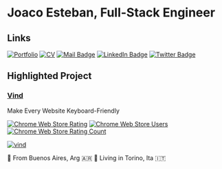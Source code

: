 # Joaco Esteban, Full-Stack Engineer

## Links
[![Portfolio](https://img.shields.io/badge/portfolio-joaco.io-a)](https://joaco.io)
[![CV](https://img.shields.io/badge/CV-Joaquin&nbsp;Esteban-a?color=91a)](https://github.com/joacoesteban/cv)
[![Mail Badge](https://img.shields.io/badge/-dev@joaco.io-c0392b?style=flat&labelColor=c0392b&logo=gmail&logoColor=white)](mailto:dev@joaco.io)
[![LinkedIn Badge](https://img.shields.io/badge/-joaquin--esteban-0e76a8?style=flat&labelColor=0e76a8&logo=linkedin&logoColor=white)](https://www.linkedin.com/in/joaquin-esteban/)
[![Twitter Badge](https://img.shields.io/badge/-@joacoestebancom-1ca0f1?style=flat&labelColor=1ca0f1&logo=twitter&logoColor=white)](https://twitter.com/joacoestebancom)


## Highlighted Project

### [Vind](https://vind-works.io)
Make Every Website Keyboard-Friendly

[![Chrome Web Store Rating](https://img.shields.io/chrome-web-store/rating/ocohbenbjomofbknmcmaedadcmonedee)](https://chromewebstore.google.com/detail/vind/ocohbenbjomofbknmcmaedadcmonedee)
[![Chrome Web Store Users](https://img.shields.io/chrome-web-store/users/ocohbenbjomofbknmcmaedadcmonedee)](https://chromewebstore.google.com/detail/vind/ocohbenbjomofbknmcmaedadcmonedee)
[![Chrome Web Store Rating Count](https://img.shields.io/chrome-web-store/rating-count/ocohbenbjomofbknmcmaedadcmonedee)](https://chromewebstore.google.com/detail/vind/ocohbenbjomofbknmcmaedadcmonedee)

[![vind](https://framerusercontent.com/assets/0cRbqcHiQQhwI1dvF0GadSnmYiU.png)](https://vind-works.io)

📍 From Buenos Aires, Arg 🇦🇷
📍 Living in Torino, Ita 🇮🇹
